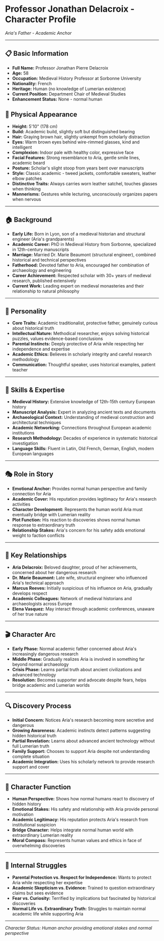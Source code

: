 # Professor Jonathan Delacroix - Character Profile
*Aria's Father - Academic Anchor*

---

## 📋 **Basic Information**
- **Full Name:** Professor Jonathan Pierre Delacroix
- **Age:** 58
- **Occupation:** Medieval History Professor at Sorbonne University
- **Nationality:** French
- **Heritage:** Human (no knowledge of Lumerian existence)
- **Current Position:** Department Chair of Medieval Studies
- **Enhancement Status:** None - normal human

## 👤 **Physical Appearance**
- **Height:** 5'10" (178 cm)
- **Build:** Academic build, slightly soft but distinguished bearing
- **Hair:** Graying brown hair, slightly unkempt from scholarly distraction
- **Eyes:** Warm brown eyes behind wire-rimmed glasses, kind and intelligent
- **Complexion:** Indoor pale with healthy color, expressive face
- **Facial Features:** Strong resemblance to Aria, gentle smile lines, academic beard
- **Posture:** Scholar's slight stoop from years bent over manuscripts
- **Style:** Classic academic - tweed jackets, comfortable sweaters, leather elbow patches
- **Distinctive Traits:** Always carries worn leather satchel, touches glasses when thinking
- **Mannerisms:** Gestures while lecturing, unconsciously organizes papers when nervous

---

## 🏠 **Background**
- **Early Life:** Born in Lyon, son of a medieval historian and structural engineer (Aria's grandparents)
- **Academic Career:** PhD in Medieval History from Sorbonne, specialized in 12th-century manuscripts
- **Marriage:** Married Dr. Marie Beaumont (structural engineer), combined historical and technical perspectives
- **Fatherhood:** Devoted father to Aria, encouraged her combination of archaeology and engineering
- **Career Achievement:** Respected scholar with 30+ years of medieval research, published extensively
- **Current Work:** Leading expert on medieval monasteries and their relationship to natural philosophy

---

## 🧠 **Personality**
- **Core Traits:** Academic traditionalist, protective father, genuinely curious about historical truth
- **Intellectual Nature:** Methodical researcher, enjoys solving historical puzzles, values evidence-based conclusions
- **Parental Instincts:** Deeply protective of Aria while respecting her independence and expertise
- **Academic Ethics:** Believes in scholarly integrity and careful research methodology
- **Communication:** Thoughtful speaker, uses historical examples, patient teacher

---

## 💪 **Skills & Expertise**
- **Medieval History:** Extensive knowledge of 12th-15th century European history
- **Manuscript Analysis:** Expert in analyzing ancient texts and documents
- **Archaeological Context:** Understanding of medieval construction and architectural techniques
- **Academic Networking:** Connections throughout European academic institutions
- **Research Methodology:** Decades of experience in systematic historical investigation
- **Language Skills:** Fluent in Latin, Old French, German, English, modern European languages

---

## 🎭 **Role in Story**
- **Emotional Anchor:** Provides normal human perspective and family connection for Aria
- **Academic Cover:** His reputation provides legitimacy for Aria's research activities
- **Character Development:** Represents the human world Aria must eventually bridge with Lumerian reality
- **Plot Function:** His reaction to discoveries shows normal human response to extraordinary truth
- **Relationship Stakes:** Aria's concern for his safety adds emotional weight to faction conflicts

---

## 💞 **Key Relationships**
- **Aria Delacroix:** Beloved daughter, proud of her achievements, concerned about her dangerous research
- **Dr. Marie Beaumont:** Late wife, structural engineer who influenced Aria's technical approach
- **Marcus Reeves:** Initially suspicious of his influence on Aria, gradually develops respect
- **Academic Colleagues:** Network of medieval historians and archaeologists across Europe
- **Elena Vasquez:** May interact through academic conferences, unaware of her true nature

---

## 🎬 **Character Arc**
- **Early Phase:** Normal academic father concerned about Aria's increasingly dangerous research
- **Middle Phase:** Gradually realizes Aria is involved in something far beyond normal archaeology
- **Crisis Phase:** Learns partial truth about ancient civilizations and advanced technology
- **Resolution:** Becomes supporter and advocate despite fears, helps bridge academic and Lumerian worlds

---

## 🔍 **Discovery Process**
- **Initial Concern:** Notices Aria's research becoming more secretive and dangerous
- **Growing Awareness:** Academic instincts detect patterns suggesting hidden historical truth
- **Partial Revelation:** Learns about advanced ancient technology without full Lumerian truth
- **Family Support:** Chooses to support Aria despite not understanding complete situation
- **Academic Integration:** Uses his scholarly network to provide research support and cover

---

## 🎯 **Character Function**
- **Human Perspective:** Shows how normal humans react to discovery of hidden history
- **Emotional Stakes:** His safety and relationship with Aria provide personal motivation
- **Academic Legitimacy:** His reputation protects Aria's research from institutional suspicion
- **Bridge Character:** Helps integrate normal human world with extraordinary Lumerian reality
- **Moral Compass:** Represents human values and ethics in face of overwhelming discoveries

---

## 💭 **Internal Struggles**
- **Parental Protection vs. Respect for Independence:** Wants to protect Aria while respecting her expertise
- **Academic Skepticism vs. Evidence:** Trained to question extraordinary claims but sees evidence
- **Fear vs. Curiosity:** Terrified by implications but fascinated by historical discoveries
- **Normal Life vs. Extraordinary Truth:** Struggles to maintain normal academic life while supporting Aria

---

*Character Status: Human anchor providing emotional stakes and normal perspective*